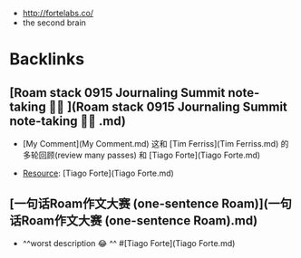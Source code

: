 - http://fortelabs.co/
- the second brain

# Backlinks
## [Roam stack 0915 Journaling Summit note-taking 🏄‍♀️ ](Roam stack 0915 Journaling Summit note-taking 🏄‍♀️ .md)
- [My Comment](My Comment.md) 这和 [Tim Ferriss](Tim Ferriss.md) 的多轮回顾(review many passes) 和 [Tiago Forte](Tiago Forte.md)

- [Resource](Resource.md):  [Tiago Forte](Tiago Forte.md)

## [一句话Roam作文大赛 (one-sentence Roam)](一句话Roam作文大赛 (one-sentence Roam).md)
- ^^worst description 😂 ^^ #[Tiago Forte](Tiago Forte.md)

